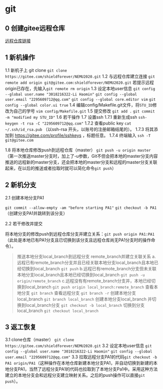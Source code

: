 # git

## 0 创建gitee远程仓库

[远程仓库链接](https://gitee.com/shieldforever/NEMU2020)

## 1 新机操作

1.1 新机子上 git clone
`git clone https://gitee.com/shieldforever/NEMU2020.git`
1.2 与远程仓库建立连接
`git remote add origin git@gitee.com:shieldforever/NEMU2020.git`
若提示远程origin已存在，先输入`git remote rm origin`
1.3 设定本地user信息
`git config --global user.name "3018216322-Li Haomin"`
`git config --global user.email "2295609712@qq.com"`
`git config --global core.editor vim`
`git config --global color.ui true`
1.4 编辑config/Makefile.git文件，将`STU_ID`修改为自己的学号
`vim config/Makefile.git`
1.5 提交修改
`git add .`
`git commit -m "modified my STU_ID"`
1.6 若干操作
1.7 设置ssh
1.7.1 重新生成ssh `ssh-keygen -t rsa -C "2295609712@qq.com"`
1.7.2 查看public key `cat ~/.ssh/id_rsa.pub` （以ssh-rsa 开头，以账号的注册邮箱结尾的）。
1.7.3 将其添加到 https://gitee.com/profile/sshkeys ，标题任意。
1.7.4 终端输入 `ssh -T git@gitee.com`

1.8 将本地仓库修改push到远程仓库（master）
`git push -u origin master`
（第一次推送master分支时，加上了-u参数，Git不但会把本地的master分支内容推送的远程新的master分支，还会把本地的master分支和远程的master分支关联起来，在以后的推送或者拉取时就可以简化命令`git push`）

## 2 新机分支

2.1 创建本地分支PA1

`git commit --allow-empty -am "before starting PA1"`
`git checkout -b PA1`（创建分支PA1并跳转到该分支）

2.2 若干修改并提交

将本地分支的修改push到远程仓库分支并建立关系：`git push origin PA1:PA1`（此处是本地已有PA1分支且已切换到该分支且远程仓库尚无PA1分支时的操作命令）。

> 推送本地分支local_branch到远程分支 remote_branch并建立关联关系
> a.远程已有remote_branch分支并且已经关联本地分支local_branch且本地已经切换到local_branch
> `git push`
> b.远程已有remote_branch分支但未关联本地分支local_branch且本地已经切换到local_branch
> `git push -u origin/remote_branch`
> c.远程没有有remote_branch分支并，本地已经切换到local_branch
> `git push origin local_branch:remote_branch`
> 查看本地分支
> `git branch`
> 查看远程分支
> `git branch -r`
> 创建本地分支 local_branch
> `git branch local_branch`
> 创建本地分支local_branch 并切换到local_branch分支
> `git checkout -b local_branch`
> 切换到分支local_branch
> `git checkout local_branch`

## 3 返工恢复

3.1 clone仓库（master）
`git clone https://gitee.com/shieldforever/NEMU2020.git`
3.2 设定本地user信息
`git config --global user.name "3018216322-Li Haomin"`
`git config --global user.email "2295609712@qq.com"`
3.3 拉取远程分支PA1的代码`git checkout -b PA1 origin/PA1`（这种操作在本地仓库新建本地分支PA1，并自动切换到新建的本地分支PA1，当然了远程分支PA1的代码也拉取到了本地分支Pa1中。采用这种方法建立的本地分支会和远程分支建立映射关系。之后的push操作可以直接`git push`）。
